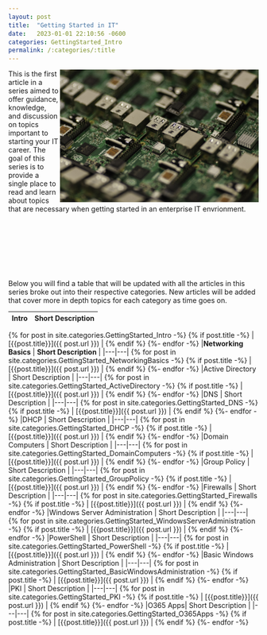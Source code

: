 ```yaml
---
layout: post
title:  "Getting Started in IT"
date:   2023-01-01 22:10:56 -0600
categories: GettingStarted_Intro
permalink: /:categories/:title
---
```


<!--<div style="float: right"><img src="/assets/usb-g1939b3231_1920.jpg" width="400" hspace= "20px" vspace="10px" /></div>-->
<div><img src="/assets/usb-g1939b3231_1920.jpg" style="float: right" width="400"></div>



This is the first article in a series aimed to offer guidance, knowledge, and discussion on topics important to starting your IT career. The goal of this series is to provide a single place to read and learn about topics that are necessary when getting started in an enterprise IT envrionment.


\
\
\
\
\
\
\
Below you will find a table that will be updated with all the articles in this series broke out into their respective categories. New articles will be added that cover more in depth topics for each category as time goes on.



|**Intro** | **Short Description** |
|---|---|
{% for post in site.categories.GettingStarted_Intro -%}
{% if post.title -%}
| [{{post.title}}]({{ post.url }}) |
{% endif %}
{%- endfor -%}
|**Networking Basics** | **Short Description** |
|---|---|
{% for post in site.categories.GettingStarted_NetworkingBasics -%}
{% if post.title -%}
| [{{post.title}}]({{ post.url }}) |
{% endif %}
{%- endfor -%}
|Active Directory | Short Description |
|---|---|
{% for post in site.categories.GettingStarted_ActiveDirectory -%}
{% if post.title -%}
| [{{post.title}}]({{ post.url }}) |
{% endif %}
{%- endfor -%}
|DNS | Short Description |
|---|---|
{% for post in site.categories.GettingStarted_DNS -%}
{% if post.title -%}
| [{{post.title}}]({{ post.url }}) |
{% endif %}
{%- endfor -%}
|DHCP | Short Description |
|---|---|
{% for post in site.categories.GettingStarted_DHCP -%}
{% if post.title -%}
| [{{post.title}}]({{ post.url }}) |
{% endif %}
{%- endfor -%}
|Domain Computers | Short Description |
|---|---|
{% for post in site.categories.GettingStarted_DomainComputers -%}
{% if post.title -%}
| [{{post.title}}]({{ post.url }}) |
{% endif %}
{%- endfor -%}
|Group Policy | Short Description |
|---|---|
{% for post in site.categories.GettingStarted_GroupPolicy -%}
{% if post.title -%}
| [{{post.title}}]({{ post.url }}) |
{% endif %}
{%- endfor -%}
|Firewalls | Short Description |
|---|---|
{% for post in site.categories.GettingStarted_Firewalls -%}
{% if post.title -%}
| [{{post.title}}]({{ post.url }}) |
{% endif %}
{%- endfor -%}
|Windows Server Administration | Short Description |
|---|---|
{% for post in site.categories.GettingStarted_WindowsServerAdministration -%}
{% if post.title -%}
| [{{post.title}}]({{ post.url }}) |
{% endif %}
{%- endfor -%}
|PowerShell | Short Description |
|---|---|
{% for post in site.categories.GettingStarted_PowerShell -%}
{% if post.title -%}
| [{{post.title}}]({{ post.url }}) |
{% endif %}
{%- endfor -%}
|Basic Windows Administration | Short Description |
|---|---|
{% for post in site.categories.GettingStarted_BasicWindowsAdministration -%}
{% if post.title -%}
| [{{post.title}}]({{ post.url }}) |
{% endif %}
{%- endfor -%}
|PKI | Short Description |
|---|---|
{% for post in site.categories.GettingStarted_PKI -%}
{% if post.title -%}
| [{{post.title}}]({{ post.url }}) |
{% endif %}
{%- endfor -%}
|O365 Apps| Short Description |
|---|---|
{% for post in site.categories.GettingStarted_O365Apps -%}
{% if post.title -%}
| [{{post.title}}]({{ post.url }}) |
{% endif %}
{%- endfor -%}










